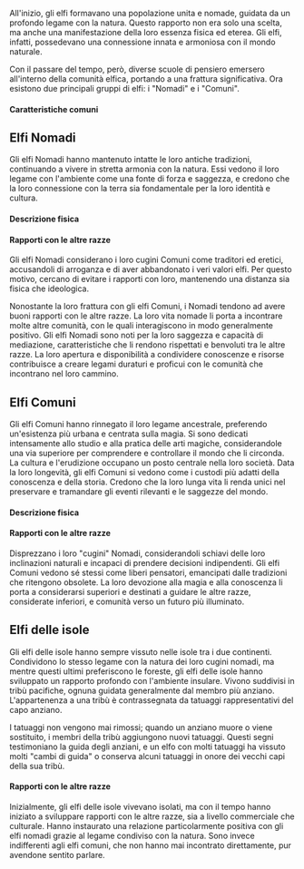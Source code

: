 All'inizio, gli elfi formavano una popolazione unita e nomade, guidata da un profondo legame con la natura. Questo rapporto non era solo una scelta, ma anche una manifestazione della loro essenza fisica ed eterea. Gli elfi, infatti, possedevano una connessione innata e armoniosa con il mondo naturale.

Con il passare del tempo, però, diverse scuole di pensiero emersero all'interno della comunità elfica, portando a una frattura significativa. Ora esistono due principali gruppi di elfi: i "Nomadi" e i "Comuni".

#### Caratteristiche comuni

## Elfi Nomadi

Gli elfi Nomadi hanno mantenuto intatte le loro antiche tradizioni, continuando a vivere in stretta armonia con la natura. Essi vedono il loro legame con l'ambiente come una fonte di forza e saggezza, e credono che la loro connessione con la terra sia fondamentale per la loro identità e cultura.
#### Descrizione fisica

#### Rapporti con le altre razze

Gli elfi Nomadi considerano i loro cugini Comuni come traditori ed eretici, accusandoli di arroganza e di aver abbandonato i veri valori elfi. Per questo motivo, cercano di evitare i rapporti con loro, mantenendo una distanza sia fisica che ideologica.

Nonostante la loro frattura con gli elfi Comuni, i Nomadi tendono ad avere buoni rapporti con le altre razze. La loro vita nomade li porta a incontrare molte altre comunità, con le quali interagiscono in modo generalmente positivo. Gli elfi Nomadi sono noti per la loro saggezza e capacità di mediazione, caratteristiche che li rendono rispettati e benvoluti tra le altre razze. La loro apertura e disponibilità a condividere conoscenze e risorse contribuisce a creare legami duraturi e proficui con le comunità che incontrano nel loro cammino.

## Elfi Comuni

Gli elfi Comuni hanno rinnegato il loro legame ancestrale, preferendo un'esistenza più urbana e centrata sulla magia. Si sono dedicati intensamente allo studio e alla pratica delle arti magiche, considerandole una via superiore per comprendere e controllare il mondo che li circonda. La cultura e l'erudizione occupano un posto centrale nella loro società. Data la loro longevità, gli elfi Comuni si vedono come i custodi più adatti della conoscenza e della storia. Credono che la loro lunga vita li renda unici nel preservare e tramandare gli eventi rilevanti e le saggezze del mondo.

#### Descrizione fisica

#### Rapporti con le altre razze
Disprezzano i loro "cugini" Nomadi, considerandoli schiavi delle loro inclinazioni naturali e incapaci di prendere decisioni indipendenti. Gli elfi Comuni vedono sé stessi come liberi pensatori, emancipati dalle tradizioni che ritengono obsolete. La loro devozione alla magia e alla conoscenza li porta a considerarsi superiori e destinati a guidare le altre razze, considerate inferiori, e comunità verso un futuro più illuminato.
## Elfi delle isole

Gli elfi delle isole hanno sempre vissuto nelle isole tra i due continenti. Condividono lo stesso legame con la natura dei loro cugini nomadi, ma mentre questi ultimi preferiscono le foreste, gli elfi delle isole hanno sviluppato un rapporto profondo con l'ambiente insulare. Vivono suddivisi in tribù pacifiche, ognuna guidata generalmente dal membro più anziano. L'appartenenza a una tribù è contrassegnata da tatuaggi rappresentativi del capo anziano.

I tatuaggi non vengono mai rimossi; quando un anziano muore o viene sostituito, i membri della tribù aggiungono nuovi tatuaggi. Questi segni testimoniano la guida degli anziani, e un elfo con molti tatuaggi ha vissuto molti "cambi di guida" o conserva alcuni tatuaggi in onore dei vecchi capi della sua tribù.

#### Rapporti con le altre razze

Inizialmente, gli elfi delle isole vivevano isolati, ma con il tempo hanno iniziato a sviluppare rapporti con le altre razze, sia a livello commerciale che culturale. Hanno instaurato una relazione particolarmente positiva con gli elfi nomadi grazie al legame condiviso con la natura. Sono invece indifferenti agli elfi comuni, che non hanno mai incontrato direttamente, pur avendone sentito parlare.